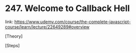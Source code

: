 # 247. Welcome to Callback Hell

link: https://www.udemy.com/course/the-complete-javascript-course/learn/lecture/22649289#overview



[Theory]




[Steps]



